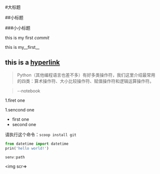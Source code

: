 #大标题


##小标题


###小小标题


this is my first *commit*

this is my__first__

this is a [hyperlink](https://github.com/Erika00/pilot-student)
---
>Python（其他编程语言也差不多）有好多类操作符，我们这里介绍最常用的四类：算术操作符、大小比较操作符、赋值操作符和逻辑运算操作符。


>--notebook

1.firet one

1.sencond one

- first one
- second one

请执行这个命令：`scoop install git`
```python
from datetime import datetime
prin('hello world!')
```

```powershell
senv:path
```
<img scr=>


